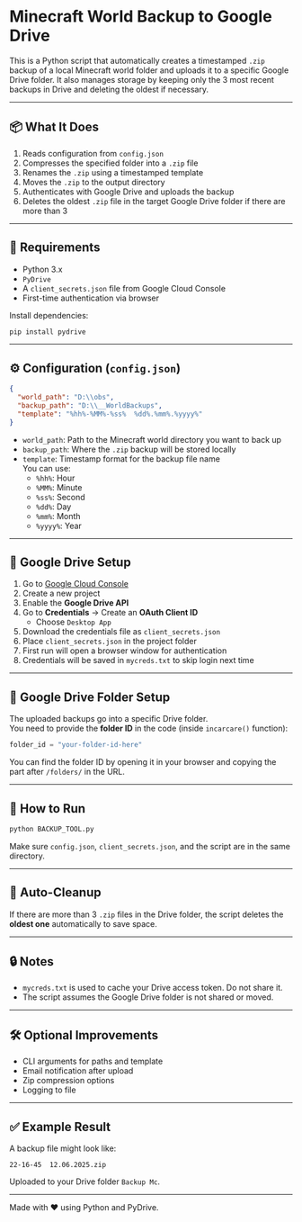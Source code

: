 # Minecraft World Backup to Google Drive

This is a Python script that automatically creates a timestamped `.zip` backup of a local Minecraft world folder and uploads it to a specific Google Drive folder. It also manages storage by keeping only the 3 most recent backups in Drive and deleting the oldest if necessary.

---

## 📦 What It Does

1. Reads configuration from `config.json`
2. Compresses the specified folder into a `.zip` file
3. Renames the `.zip` using a timestamped template
4. Moves the `.zip` to the output directory
5. Authenticates with Google Drive and uploads the backup
6. Deletes the oldest `.zip` file in the target Google Drive folder if there are more than 3

---

## 🧰 Requirements

- Python 3.x
- `PyDrive`
- A `client_secrets.json` file from Google Cloud Console
- First-time authentication via browser

Install dependencies:

```bash
pip install pydrive
```

---

## ⚙️ Configuration (`config.json`)

```json
{
  "world_path": "D:\\obs",
  "backup_path": "D:\\__WorldBackups",
  "template": "%hh%-%MM%-%ss%  %dd%.%mm%.%yyyy%"
}
```

- `world_path`: Path to the Minecraft world directory you want to back up
- `backup_path`: Where the `.zip` backup will be stored locally
- `template`: Timestamp format for the backup file name  
  You can use:
  - `%hh%`: Hour
  - `%MM%`: Minute
  - `%ss%`: Second
  - `%dd%`: Day
  - `%mm%`: Month
  - `%yyyy%`: Year

---

## 🔐 Google Drive Setup

1. Go to [Google Cloud Console](https://console.cloud.google.com)
2. Create a new project
3. Enable the **Google Drive API**
4. Go to **Credentials** → Create an **OAuth Client ID**
   - Choose `Desktop App`
5. Download the credentials file as `client_secrets.json`
6. Place `client_secrets.json` in the project folder
7. First run will open a browser window for authentication
8. Credentials will be saved in `mycreds.txt` to skip login next time

---

## 📁 Google Drive Folder Setup

The uploaded backups go into a specific Drive folder.  
You need to provide the **folder ID** in the code (inside `incarcare()` function):

```python
folder_id = "your-folder-id-here"
```

You can find the folder ID by opening it in your browser and copying the part after `/folders/` in the URL.

---

## 🚀 How to Run

```bash
python BACKUP_TOOL.py
```

Make sure `config.json`, `client_secrets.json`, and the script are in the same directory.

---

## 🧹 Auto-Cleanup

If there are more than 3 `.zip` files in the Drive folder, the script deletes the **oldest one** automatically to save space.

---

## 🔒 Notes

- `mycreds.txt` is used to cache your Drive access token. Do not share it.
- The script assumes the Google Drive folder is not shared or moved.

---

## 🛠 Optional Improvements

- CLI arguments for paths and template
- Email notification after upload
- Zip compression options
- Logging to file

---

## ✅ Example Result

A backup file might look like:

```
22-16-45  12.06.2025.zip
```

Uploaded to your Drive folder `Backup Mc`.

---

Made with ❤️ using Python and PyDrive.
